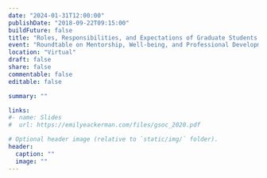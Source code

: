 ```yaml
---
date: "2024-01-31T12:00:00"
publishDate: "2018-09-22T09:15:00"
buildFuture: false 
title: "Roles, Responsibilities, and Expectations of Graduate Students and Postdoctoral Scholars: The Current Landscape and History of Graduate Student and Postdoctoral Scholar Labor Movements"
event: "Roundtable on Mentorship, Well-being, and Professional Development, National Academies of Sciences, Engineering, and Medicine (NASEM)"
location: "Virtual"
draft: false  
share: false
commentable: false
editable: false

summary: ""

links:
#- name: Slides
#  url: https://emilyeackerman.com/files/gsoc_2020.pdf

# Optional header image (relative to `static/img/` folder).
header:
  caption: ""
  image: ""
---
```



